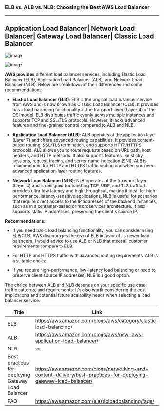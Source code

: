 ### ELB vs. ALB vs. NLB: Choosing the Best AWS Load Balancer
-------------------------------------------------------------------------


##	Application Load Balancer|	Network Load Balancer|	Gateway Load Balancer|	Classic Load Balancer

![image](https://github.com/Mk-CloudLeader/aws_Meetup-2023/assets/66654978/c606f20d-13dd-4501-b0b8-802e645bf9c5)



![image](https://github.com/Mk-CloudLeader/aws_Meetup-2023/assets/66654978/aa4c55a3-a8ba-491a-a8e0-7ed72a8ebb91)

**AWS provides** different load balancer services, including Elastic Load Balancer (ELB), Application Load Balancer (ALB), and Network Load Balancer (NLB). Below are breakdown of their differences and some recommendations:

-  **Elastic Load Balancer (ELB)**: ELB is the original load balancer service from AWS and is now known as Classic Load Balancer (CLB). It provides basic load balancing functionality at the transport layer (Layer 4) of the OSI model. ELB distributes traffic evenly across multiple instances and supports TCP and SSL/TLS protocols. However, it lacks advanced features and fine-grained control compared to ALB and NLB.

-  **Application Load Balancer (ALB)**: ALB operates at the application layer (Layer 7) and offers advanced routing capabilities. It provides content-based routing, SSL/TLS termination, and supports HTTP/HTTPS protocols. ALB allows you to route requests based on URL path, host headers, and HTTP methods. It also supports features like sticky sessions, request tracing, and server name indication (SNI). ALB is recommended for HTTP and HTTPS traffic routing and when you need advanced application-layer routing features.

 - **Network Load Balancer (NLB)**: NLB operates at the transport layer (Layer 4) and is designed for handling TCP, UDP, and TLS traffic. It provides ultra-low latency and high throughput, making it ideal for high-performance, latency-sensitive applications. NLB is useful for scenarios that require direct access to the IP addresses of the backend instances, such as in a container-based or microservices architecture. It also supports static IP addresses, preserving the client's source IP.

**Recommendations**:
- If you need basic load balancing functionality, you can consider using ELB/CLB. AWS discourages the use of ELB in favor of its newer load balancers. I would advice to use ALB or NLB that meet all customer requirements compare to ELB.

- For HTTP and HTTPS traffic with advanced routing requirements, ALB is a suitable choice.
- If you require high-performance, low-latency load balancing or need to preserve client source IP addresses, NLB is a good option.

The choice between ALB and NLB depends on your specific use case, traffic patterns, and requirements. It's also worth considering the cost implications and potential future scalability needs when selecting a load balancer service.

| Title  | Link |
| ------------- | ------------- |
| ELB |  https://aws.amazon.com/blogs/aws/category/elastic-load-balancing/ |
| ALB  |   https://aws.amazon.com/blogs/aws/new-aws-application-load-balancer/ |
| NLB |  xx  |
| Best practices for deploying Gateway Load Balancer      | https://aws.amazon.com/blogs/networking-and-content-delivery/best-practices-for-deploying-gateway-load-balancer/ |
|FAQ |  https://aws.amazon.com/elasticloadbalancing/faqs/ |
